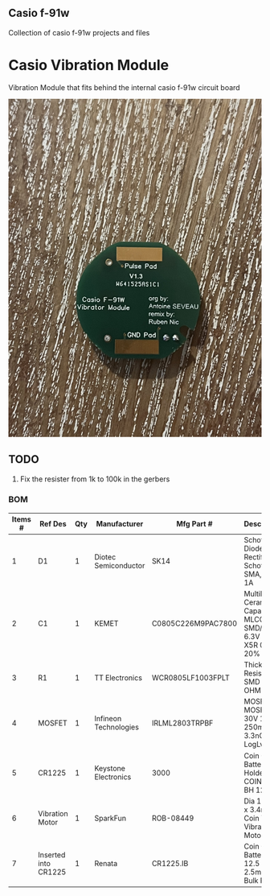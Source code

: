## Casio f-91w

Collection of casio f-91w projects and files


# Casio Vibration Module

Vibration Module that fits behind the internal casio f-91w circuit board

![back of the vibration module](./pictures/IMG_7770.jpeg)

## TODO

1. Fix the resister from 1k to 100k in the gerbers

### BOM

| Items # | Ref Des              | Qty | Manufacturer          | Mfg Part #         | Description                                                         | Package | Type         |
| ------- | -------------------- | --- | --------------------- | ------------------ | ------------------------------------------------------------------- | ------- | ------------ |
| 1       | D1                   | 1   | Diotec Semiconductor  | SK14               | Schottky Diodes & Rectifiers Schottky, SMA, 40V, 1A                 | Reel    | SMD          |
| 2       | C1                   | 1   | KEMET                 | C0805C226M9PAC7800 | Multilayer Ceramic Capacitors MLCC - SMD/SMT 6.3V 22uF X5R 0805 20% | Reel    | SMD          |
| 3       | R1                   | 1   | TT Electronics        | WCR0805LF1003FPLT  | Thick Film Resistors - SMD 100K OHM 1%                              | Reel    | SMD          |
| 4       | MOSFET               | 1   | Infineon Technologies | IRLML2803TRPBF     | MOSFET MOSFT 30V 1.2A 250mOhm 3.3nC LogLvl                          | Reel    | SMD          |
| 5       | CR1225               | 1   | Keystone Electronics  | 3000               | Coin Cell Battery Holders SM COIN CELL BH 12mm                      | Bulk    | SMD          |
| 6       | Vibration Motor      | 1   | SparkFun              | ROB-08449          | Dia 10mm x 3.4mm Coin Type Vibration Motor - 3V                     | Bulk    | Through-Hole |
| 7       | Inserted into CR1225 | 1   | Renata                | CR1225.IB          | Coin Cell Battery 3V 12.5 x 2.5mm Ind Bulk Pkging                   | Bulk    | Inserted     |

